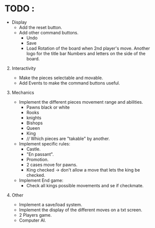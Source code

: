 # TODO :

- Display
     - Add the reset button.
     - Add other command buttons.
          - Undo
          - Save
          - Load
Rotation of the board when 2nd player's move.
Another logo for the title bar
Numbers and letters on the side of the board.
2) Interactivity
    - Make the pieces selectable and movable.
    - Add Events to make the command buttons useful.

3) Mechanics
    - Implement the different pieces movement range and abilities.
        + Pawns black or white
        + Rooks
        + knights
        + Bishops
        + Queen
        + King
        + // Which pieces are "takable" by another.
    - Implement specific rules:
        + Castle.
        + "En passant".
        + Promotion.
        + 2 cases move for pawns.
        + King checked -> don't allow a move that lets the king be checked.
    - Implement End game:
        + Check all kings possible movements and se if checkmate.

4) Other
    - Implement a save/load system.
    - Implement the display of the different moves on a txt screen.
    - 2 Players game.
    - Computer AI.
